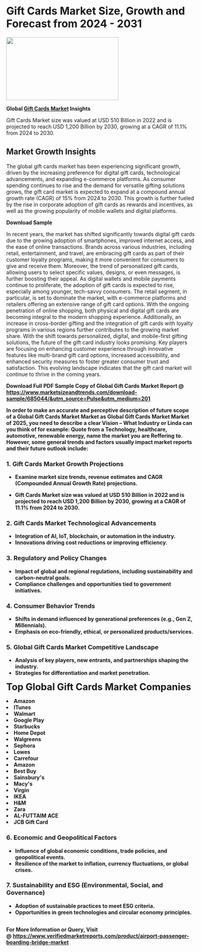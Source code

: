 <H1>Gift Cards Market Size, Growth and Forecast from 2024 - 2031</H1><img class="aligncenter size-medium wp-image-584254" src="https://thirdeyenews.in/wp-content/uploads/2024/09/Global-Market-Research-300x168.jpeg" alt="" width="300" height="168" /><p><strong>Global&nbsp;<a href="https://www.marketsizeandtrends.com/download-sample/685044/&amp;utm_source=Pulse&amp;utm_medium=201">Gift Cards Market</a> Insights</strong></p><p>Gift Cards Market size was valued at USD 510 Billion in 2022 and is projected to reach USD 1,200 Billion by 2030, growing at a CAGR of 11.1% from 2024 to 2030.</p><p><h2>Market Growth Insights</h2> <p>The global gift cards market has been experiencing significant growth, driven by the increasing preference for digital gift cards, technological advancements, and expanding e-commerce platforms. As consumer spending continues to rise and the demand for versatile gifting solutions grows, the gift card market is expected to expand at a compound annual growth rate (CAGR) of 15% from 2024 to 2030. This growth is further fueled by the rise in corporate adoption of gift cards as rewards and incentives, as well as the growing popularity of mobile wallets and digital platforms.</p> <p><strong>Download Sample</strong></p> <p>In recent years, the market has shifted significantly towards digital gift cards due to the growing adoption of smartphones, improved internet access, and the ease of online transactions. Brands across various industries, including retail, entertainment, and travel, are embracing gift cards as part of their customer loyalty programs, making it more convenient for consumers to give and receive them. Moreover, the trend of personalized gift cards, allowing users to select specific values, designs, or even messages, is further boosting their appeal. As digital wallets and mobile payments continue to proliferate, the adoption of gift cards is expected to rise, especially among younger, tech-savvy consumers. The retail segment, in particular, is set to dominate the market, with e-commerce platforms and retailers offering an extensive range of gift card options. With the ongoing penetration of online shopping, both physical and digital gift cards are becoming integral to the modern shopping experience. Additionally, an increase in cross-border gifting and the integration of gift cards with loyalty programs in various regions further contributes to the growing market share. With the shift towards personalized, digital, and mobile-first gifting solutions, the future of the gift card industry looks promising. Key players are focusing on enhancing customer experience through innovative features like multi-brand gift card options, increased accessibility, and enhanced security measures to foster greater consumer trust and satisfaction. This evolving landscape indicates that the gift card market will continue to thrive in the coming years.</p> <p><strong></p><p><span class=""><strong>Download Full PDF Sample Copy of Global Gift Cards Market Report</strong> @ <a href="https://www.marketsizeandtrends.com/download-sample/685044/&amp;utm_source=Pulse&amp;utm_medium=201" target="_blank">https://www.marketsizeandtrends.com/download-sample/685044/&amp;utm_source=Pulse&amp;utm_medium=201</a></span></p><p>In order to make an accurate and perceptive description of future scope of a Global&nbsp;Gift Cards Market Market as Global&nbsp;Gift Cards Market Market of 2025, you need to describe a clear Vision &ndash; What Industry or Linda can you think of for example: Quote from a Technology, healthcare, automotive, renewable energy, name the market you are Reffering to. However, some general trends and factors usually impact market reports and their future outlook include:</p><h3>1.&nbsp;<strong>Gift Cards Market Growth Projections</strong></h3><ul><li>Examine market size trends, revenue estimates and CAGR (Compounded Annual Growth Rate) projections.</li><li><p>Gift Cards Market size was valued at USD 510 Billion in 2022 and is projected to reach USD 1,200 Billion by 2030, growing at a CAGR of 11.1% from 2024 to 2030.</p></li></ul><h3>2.&nbsp;<strong>Gift Cards Market Technological Advancements</strong></h3><ul><li>Integration of AI, IoT, blockchain, or automation in the industry.</li><li>Innovations driving cost reductions or improving efficiency.</li></ul><h3>3.&nbsp;<strong>Regulatory and Policy Changes</strong></h3><ul><li>Impact of global and regional regulations, including sustainability and carbon-neutral goals.</li><li>Compliance challenges and opportunities tied to government initiatives.</li></ul><h3>4.&nbsp;<strong>Consumer Behavior Trends</strong></h3><ul><li>Shifts in demand influenced by generational preferences (e.g., Gen Z, Millennials).</li><li>Emphasis on eco-friendly, ethical, or personalized products/services.</li></ul><h3>5.&nbsp;<strong>Global Gift Cards Market Competitive Landscape</strong></h3><ul><li>Analysis of key players, new entrants, and partnerships shaping the industry.</li><li>Strategies for differentiation and market penetration.</li></ul><p data-pm-slice="1 1 []"><span style="color: inherit; font-family: inherit; font-size: 25px;">Top Global Gift Cards Market Companies</span></p><div class="" data-test-id=""><p><li>Amazon</li><li> ITunes</li><li> Walmart</li><li> Google Play</li><li> Starbucks</li><li> Home Depot</li><li> Walgreens</li><li> Sephora</li><li> Lowes</li><li> Carrefour</li><li> Amazon</li><li> Best Buy</li><li> Sainsbury's</li><li> Macy's</li><li> Virgin</li><li> IKEA</li><li> H&M</li><li> Zara</li><li> AL-FUTTAIM ACE</li><li> JCB Gift Card</li></p></div><h3>6.&nbsp;<strong>Economic and Geopolitical Factors</strong></h3><ul><li>Influence of global economic conditions, trade policies, and geopolitical events.</li><li>Resilience of the market to inflation, currency fluctuations, or global crises.</li></ul><h3>7.&nbsp;<strong>Sustainability and ESG (Environmental, Social, and Governance)</strong></h3><ul><li>Adoption of sustainable practices to meet ESG criteria.</li><li>Opportunities in green technologies and circular economy principles.</li></ul><h2><strong style="font-size: 14px;">For More Information or Query, Visit @&nbsp;</strong><a style="background-color: #ffffff; font-size: 14px;" href="https://www.marketsizeandtrends.com/report/gift-cards-market/" target="_blank">https://www.verifiedmarketreports.com/product/airport-passenger-boarding-bridge-market</a></h2>
